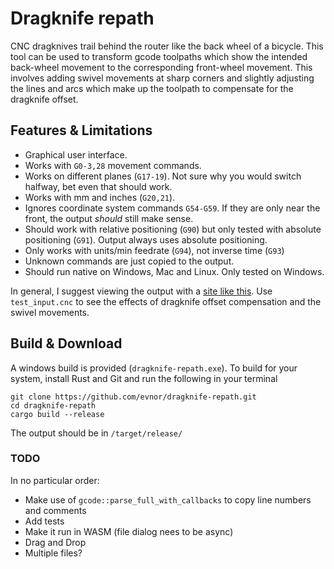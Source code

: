 # Dragknife repath
CNC dragknives trail behind the router like the back wheel of a bicycle. This tool can be used to transform gcode toolpaths which show the intended back-wheel movement to the corresponding front-wheel movement. This involves adding swivel movements at sharp corners and slightly adjusting the lines and arcs which make up the toolpath to compensate for the dragknife offset.

## Features & Limitations
* Graphical user interface.
* Works with `G0-3,28` movement commands.
* Works on different planes (`G17-19`). Not sure why you would switch halfway, bet even that should work.
* Works with mm and inches (`G20,21`).
* Ignores coordinate system commands `G54-G59`. If they are only near the front, the output _should_ still make sense.
* Should work with relative positioning (`G90`) but only tested with absolute positioning (`G91`). Output always uses absolute positioning.
* Only works with units/min feedrate (`G94`), not inverse time (`G93`)
* Unknown commands are just copied to the output.
* Should run native on Windows, Mac and Linux. Only tested on Windows.

In general, I suggest viewing the output with a [site like this](https://ncviewer.com). Use `test_input.cnc` to see the effects of dragknife offset compensation and the swivel movements.

## Build & Download
A windows build is provided (`dragknife-repath.exe`).
To build for your system, install Rust and Git and run the following in your terminal
```
git clone https://github.com/evnor/dragknife-repath.git
cd dragknife-repath
cargo build --release
```
The output should be in `/target/release/`

### TODO
In no particular order:
* Make use of `gcode::parse_full_with_callbacks` to copy line numbers and comments
* Add tests
* Make it run in WASM (file dialog nees to be async)
* Drag and Drop
* Multiple files?
